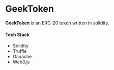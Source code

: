 # GeekToken
**GeekToken** is an ERC-20 token written in solidity.

#### Tech Stack
- Solidity
- Truffle
- Ganache
- Web3.js
